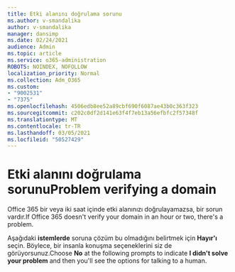 ```yaml
---
title: Etki alanını doğrulama sorunu
ms.author: v-smandalika
author: v-smandalika
manager: dansimp
ms.date: 02/24/2021
audience: Admin
ms.topic: article
ms.service: o365-administration
ROBOTS: NOINDEX, NOFOLLOW
localization_priority: Normal
ms.collection: Adm_O365
ms.custom:
- "9002531"
- "7375"
ms.openlocfilehash: 4506edb8ee52a89cbf690f6087ae43b0c363f323
ms.sourcegitcommit: c202c0df2d141e63f4f7eb13a56efbfc2f57348f
ms.translationtype: MT
ms.contentlocale: tr-TR
ms.lasthandoff: 03/05/2021
ms.locfileid: "50527429"
---
```

# <a name="problem-verifying-a-domain"></a><span data-ttu-id="70b3c-102">Etki alanını doğrulama sorunu</span><span class="sxs-lookup"><span data-stu-id="70b3c-102">Problem verifying a domain</span></span>

<span data-ttu-id="70b3c-103">Office 365 bir veya iki saat içinde etki alanınızı doğrulayamazsa, bir sorun vardır.</span><span class="sxs-lookup"><span data-stu-id="70b3c-103">If Office 365 doesn't verify your domain in an hour or two, there's a problem.</span></span>

<span data-ttu-id="70b3c-104">Aşağıdaki **istemlerde** soruna çözüm bu olmadığını belirtmek için **Hayır'ı** seçin. Böylece, bir insanla konuşma seçeneklerini siz de görüyorsunuz.</span><span class="sxs-lookup"><span data-stu-id="70b3c-104">Choose **No** at the following prompts to indicate **I didn't solve your problem** and then you'll see the options for talking to a human.</span></span>
